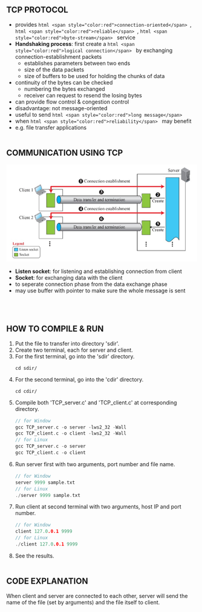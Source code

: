 ## TCP PROTOCOL
- provides ```html <span style="color:red">connection-oriented</span> ```, ```html <span style="color:red">reliable</span> ```, ```html <span style="color:red">byte-stream</span> ``` service
- **Handshaking process**: first create a ```html <span style="color:red">logical connection</span> ``` by exchanging connection-establishment packets
    - establishes parameters between two ends
    - size of the data packets
    - size of buffers to be used for holding the chunks of data
- continuity of the bytes can be checked
    - numbering the bytes exchanged
    - receiver can request to resend the losing bytes
- can provide flow control & congestion control
- disadvantage: not message-oriented
- useful to send ```html <span style="color:red">long message</span> ```
- when ```html <span style="color:red">reliability</span> ``` may benefit
- e.g. file transfer applications<br /><br />


## COMMUNICATION USING TCP
![tcp_connection](tcp_connection.jpg)
- **Listen socket**: for listening and establishing connection from client
- **Socket**: for exchanging data with the client
- to seperate connection phase from the data exchange phase
- may use buffer with pointer to make sure the whole message is sent<br /><br /><br /><br />


## HOW TO COMPILE & RUN
1. Put the file to transfer into directory 'sdir'.
2. Create two terminal, each for server and client.
3. For the first terminal, go into the 'sdir' directory.
    ```
    cd sdir/
    ```
4. For the second terminal, go into the 'cdir' directory.
    ```
    cd cdir/
    ```
5. Compile both 'TCP_server.c' and 'TCP_client.c' at corresponding directory.
    ```c
    // for Window
    gcc TCP_server.c -o server -lws2_32 -Wall
    gcc TCP_client.c -o client -lws2_32 -Wall
    // for Linux
    gcc TCP_server.c -o server
    gcc TCP_client.c -o client
    ```
6. Run server first with two arguments, port number and file name.
    ```c
    // for Window
    server 9999 sample.txt
    // for Linux
    ./server 9999 sample.txt
    ```
7. Run client at second terminal with two arguments, host IP and port number.
    ```c
    // for Window
    client 127.0.0.1 9999
    // for Linux
    ./client 127.0.0.1 9999
    ```
8. See the results.<br /><br />


## CODE EXPLANATION
When client and server are connected to each other, server will send the name of the file (set by arguments) and the file itself to client.
